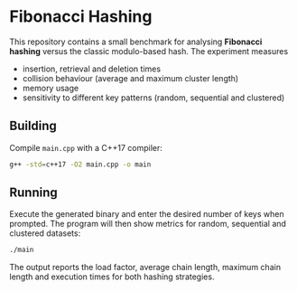 # Fibonacci Hashing

This repository contains a small benchmark for analysing **Fibonacci hashing** versus the classic modulo-based hash. The experiment measures

- insertion, retrieval and deletion times
- collision behaviour (average and maximum cluster length)
- memory usage
- sensitivity to different key patterns (random, sequential and clustered)

## Building

Compile `main.cpp` with a C++17 compiler:

```bash
g++ -std=c++17 -O2 main.cpp -o main
```

## Running

Execute the generated binary and enter the desired number of keys when prompted.
The program will then show metrics for random, sequential and clustered datasets:

```bash
./main
```

The output reports the load factor, average chain length, maximum chain length and execution times for both hashing strategies.
